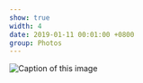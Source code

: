 ```yaml
---
show: true
width: 4
date: 2019-01-11 00:01:00 +0800
group: Photos
---
```

<div>
  <img data-src="{{ '/assets/images/photos/im3.jpeg' | relative_url }}" class="lazy w-100 rounded" src="{{ '/assets/images/empty_300x200.png' | relative_url }}" data-toggle="tooltip" data-placement="top" title="Caption of this image">
</div>

